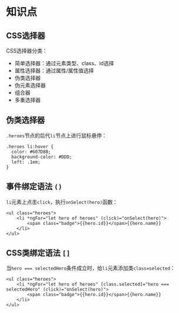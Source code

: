# 知识点

## CSS选择器

CSS选择器分类：
- 简单选择器：通过元素类型、class、id选择
- 属性选择器：通过属性/属性值选择
- 伪类选择器
- 伪元素选择器
- 组合器
- 多重选择器

## 伪类选择器

`.heroes`节点的后代`li`节点上进行鼠标悬停：

```
.heroes li:hover {
  color: #607D8B;
  background-color: #DDD;
  left: .1em;
}
```

## 事件绑定语法 `()`

`li`元素上点击`click`，执行`onSelect(hero)`函数：

```
<ul class="heroes">
    <li *ngFor="let hero of heroes" (click)="onSelect(hero)">
        <span class="badge">{{hero.id}}</span>{{hero.name}}
    </li>
</ul>
```

## CSS类绑定语法 `[]`

当`hero === selectedHero`条件成立时，给`li`元素添加类`class=selected`：

```
<ul class="heroes">
    <li *ngFor="let hero of heroes" [class.selected]="hero === selectedHero" (click)="onSelect(hero)">
        <span class="badge">{{hero.id}}</span>{{hero.name}}
    </li>
</ul>
```

